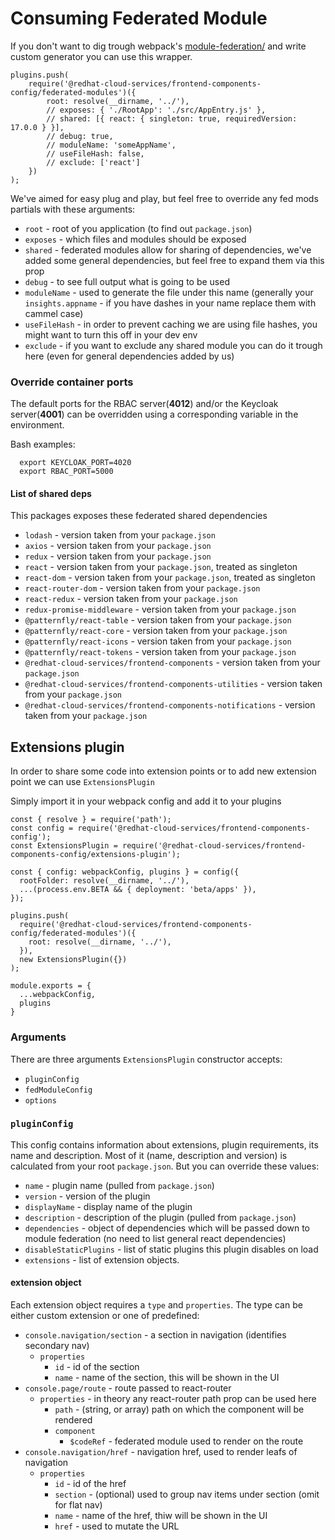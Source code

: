# Consuming Federated Module

If you don't want to dig trough  webpack's [module-federation/](https://webpack.js.org/concepts/module-federation/) and write custom generator you can use this wrapper.

```JS
plugins.push(
    require('@redhat-cloud-services/frontend-components-config/federated-modules')({
        root: resolve(__dirname, '../'),
        // exposes: { './RootApp': './src/AppEntry.js' },
        // shared: [{ react: { singleton: true, requiredVersion: 17.0.0 } }],
        // debug: true,
        // moduleName: 'someAppName',
        // useFileHash: false,
        // exclude: ['react']
    })
);
```

We've aimed for easy plug and play, but feel free to override any fed mods partials with these arguments:

* `root` - root of you application (to find out `package.json`)
* `exposes` - which files and modules should be exposed
* `shared` - federated modules allow for sharing of dependencies, we've added some general dependencies, but feel free to expand them via this prop
* `debug` - to see full output what is going to be used
* `moduleName` - used to generate the file under this name (generally your `insights.appname` - if you have dashes in your name replace them with cammel case)
* `useFileHash` - in order to prevent caching we are using file hashes, you might want to turn this off in your dev env
* `exclude` - if you want to exclude any shared module you can do it trough here (even for general dependencies added by us)

### Override container ports

The default ports for the RBAC server(**4012**) and/or the Keycloak server(**4001**) can be overridden using a corresponding variable in the environment.

  Bash examples:

      export KEYCLOAK_PORT=4020
      export RBAC_PORT=5000

#### List of shared deps

This packages exposes these federated shared dependencies

* `lodash` - version taken from your `package.json`
* `axios` - version taken from your `package.json`
* `redux` - version taken from your `package.json`
* `react` - version taken from your `package.json`, treated as singleton
* `react-dom` - version taken from your `package.json`, treated as singleton
* `react-router-dom` - version taken from your `package.json`
* `react-redux` - version taken from your `package.json`
* `redux-promise-middleware` - version taken from your `package.json`
* `@patternfly/react-table` - version taken from your `package.json`
* `@patternfly/react-core` - version taken from your `package.json`
* `@patternfly/react-icons` - version taken from your `package.json`
* `@patternfly/react-tokens` - version taken from your `package.json`
* `@redhat-cloud-services/frontend-components` - version taken from your `package.json`
* `@redhat-cloud-services/frontend-components-utilities` - version taken from your `package.json`
* `@redhat-cloud-services/frontend-components-notifications` - version taken from your `package.json`

## Extensions plugin

In order to share some code into extension points or to add new extension point we can use `ExtensionsPlugin`

Simply import it in your webpack config and add it to your plugins

```JS
const { resolve } = require('path');
const config = require('@redhat-cloud-services/frontend-components-config');
const ExtensionsPlugin = require('@redhat-cloud-services/frontend-components-config/extensions-plugin');

const { config: webpackConfig, plugins } = config({
  rootFolder: resolve(__dirname, '../'),
  ...(process.env.BETA && { deployment: 'beta/apps' }),
});

plugins.push(
  require('@redhat-cloud-services/frontend-components-config/federated-modules')({
    root: resolve(__dirname, '../'),
  }),
  new ExtensionsPlugin({})
);

module.exports = {
  ...webpackConfig,
  plugins
}
```

### Arguments

There are three arguments `ExtensionsPlugin` constructor accepts:

* `pluginConfig`
* `fedModuleConfig`
* `options`

### `pluginConfig`

This config contains information about extensions, plugin requirements, its name and description. Most of it (name, description and version) is calculated from your root `package.json`. But you can override these values:

* `name` - plugin name (pulled from `package.json`)
* `version` - version of the plugin
* `displayName` - display name of the plugin
* `description` - description of the plugin (pulled from `package.json`)
* `dependencies` - object of dependencies which will be passed down to module federation (no need to list general react dependencies)
* `disableStaticPlugins` - list of static plugins this plugin disables on load
* `extensions` - list of extension objects.

#### extension object

Each extension object requires a `type` and `properties`. The type can be either custom extension or one of predefined:

* `console.navigation/section` - a section in navigation (identifies secondary nav)
  * `properties`
    * `id` - id of the section
    * `name` - name of the section, this will be shown in the UI
* `console.page/route` - route passed to react-router
  * `properties` - in theory any react-router path prop can be used here
    * `path` - (string, or array) path on which the component will be rendered
    * `component`
      * `$codeRef` - federated module used to render on the route
* `console.navigation/href` - navigation href, used to render leafs of navigation
  * `properties`
    * `id` - id of the href
    * `section` - (optional) used to group nav items under section (omit for flat nav)
    * `name` - name of the href, thiw will be shown in the UI
    * `href` - used to mutate the URL
